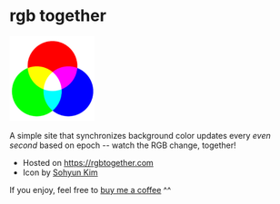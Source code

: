 # rgb together

<p>
  <img src="images/icon.png" style="width:150px;height:150px">
</p>

A simple site that synchronizes background color updates every _even second_ based on epoch -- watch the RGB change, together!

- Hosted on https://rgbtogether.com
- Icon by [Sohyun Kim](https://sohyun.kim/)

If you enjoy, feel free to [buy me a coffee](https://buymeacoffee.com/nwgreenl) ^^
